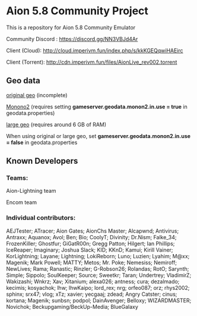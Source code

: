# Aion 5.8 Community Project

This is a repository for Aion 5.8 Community Emulator

Community Discord : https://discord.gg/NN3VBJd4Ar

Client (Cloud): http://cloud.imperivm.fun/index.php/s/kkKGEQqwiHAEirc

Client (Torrent): http://cdn.imperivm.fun/files/AionLive_rev002.torrent

## Geo data
[original geo](https://drive.google.com/file/d/1KdprwGV0huFnrAsJwb1QwgTpbZg7haaX/view?usp=sharing) (incomplete)

[Monono2](https://drive.google.com/file/d/1jjLjPDoU5NQr7u7jfg1xqkhKfMdEX1RY/view?usp=sharing) (requires setting **gameserver.geodata.monon2.in.use = true** in geodata.properties)

[large geo](https://drive.google.com/file/d/1JrkdV3lTRgo4J9LSJQNBmLSd9Gcq1jv7/view?usp=sharing) (requires around 6 GB of RAM)

When using original or large geo, set **gameserver.geodata.monon2.in.use = false** in geodata.properties

## Known Developers
### Teams:

Aion-Lightning team

Encom team

### Individual contributors:

AEJTester; ATracer; Aion Gates; AionChs Master; Alcapwnd; Antivirus; Antraxx; Aquanox; Avol;
Ben; Bio; CoolyT; Divinity; Dr.Nism; Falke_34; FrozenKiller; Ghostfur; GiGatR00n; Gregg Patton;
Hilgert; Ian Phillips; IceReaper; Imaginary; Joshua Slack; KID; KKnD; Kamui; Kirill Vainer;
KorLightning; Layane; Lightning; LokiReborn; Luno; Luzien; Lyahim; M@xx; Magenik; Mark Powell;
MATTY; Metos; Mr. Poke; Nemesiss; Nemiroff; NewLives; Rama; Ranastic; Rinzler; G-Robson26; Rolandas;
RotO; Sarynth; Simple; Sippolo; SoulKeeper; Source; Sweetkr; Taran; Undertrey; VladimirZ; Wakizashi;
Wnkrz; Xav; Xitanium; alexa026; antness; cura; dezalmado; kecimis; kosyachok; lhw; lhwKaipo; lord_rex;
nrg; orfeo087; orz; rhys2002; sphinx; srx47; vlog; xTz; xavier; yecgaaj; zdead; Angry Catster; cinus;
kortana; Magenik; sunbsn; podpol; DainAvenger; Belloxy; WIZARDMASTER; Novichok;
Beckupgaming/BeckUp-Media; BlueGalaxy
